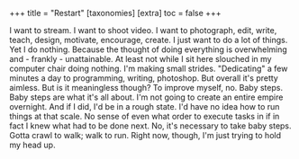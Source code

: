 +++
title = "Restart"
[taxonomies]
[extra]
  toc = false
+++

I want to stream. I want to shoot video. I want to photograph, edit, write, teach, design, motivate, encourage, create. I just want to do a lot of things. Yet I do nothing. Because the thought of doing everything is overwhelming and - frankly - unattainable. At least not while I sit here slouched in my computer chair doing nothing. I'm making small strides. "Dedicating" a few minutes a day to programming, writing, photoshop. But overall it's pretty aimless. But is it meaningless though? To improve myself, no. Baby steps. Baby steps are what it's all about. I'm not going to create an entire empire overnight. And if I did, I'd be in a rough state. I'd have no idea how to run things at that scale. No sense of even what order to execute tasks in if in fact I knew what had to be done next. No, it's necessary to take baby steps. Gotta crawl to walk; walk to run. Right now, though, I'm just trying to hold my head up.